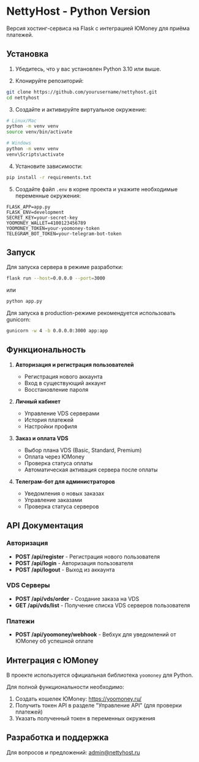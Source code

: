 # NettyHost - Python Version

Версия хостинг-сервиса на Flask с интеграцией ЮMoney для приёма платежей.

## Установка

1. Убедитесь, что у вас установлен Python 3.10 или выше.

2. Клонируйте репозиторий:
```bash
git clone https://github.com/yourusername/nettyhost.git
cd nettyhost
```

3. Создайте и активируйте виртуальное окружение:
```bash
# Linux/Mac
python -m venv venv
source venv/bin/activate

# Windows
python -m venv venv
venv\Scripts\activate
```

4. Установите зависимости:
```bash
pip install -r requirements.txt
```

5. Создайте файл `.env` в корне проекта и укажите необходимые переменные окружения:
```
FLASK_APP=app.py
FLASK_ENV=development
SECRET_KEY=your-secret-key
YOOMONEY_WALLET=4100123456789
YOOMONEY_TOKEN=your-yoomoney-token
TELEGRAM_BOT_TOKEN=your-telegram-bot-token
```

## Запуск

Для запуска сервера в режиме разработки:
```bash
flask run --host=0.0.0.0 --port=3000
```

или

```bash
python app.py
```

Для запуска в production-режиме рекомендуется использовать gunicorn:
```bash
gunicorn -w 4 -b 0.0.0.0:3000 app:app
```

## Функциональность

1. **Авторизация и регистрация пользователей**
   - Регистрация нового аккаунта
   - Вход в существующий аккаунт
   - Восстановление пароля

2. **Личный кабинет**
   - Управление VDS серверами
   - История платежей
   - Настройки профиля

3. **Заказ и оплата VDS**
   - Выбор плана VDS (Basic, Standard, Premium)
   - Оплата через ЮMoney
   - Проверка статуса оплаты
   - Автоматическая активация сервера после оплаты

4. **Телеграм-бот для администраторов**
   - Уведомления о новых заказах
   - Управление заказами
   - Проверка статуса серверов

## API Документация

### Авторизация

- **POST /api/register** - Регистрация нового пользователя
- **POST /api/login** - Авторизация пользователя
- **POST /api/logout** - Выход из аккаунта

### VDS Серверы

- **POST /api/vds/order** - Создание заказа на VDS
- **GET /api/vds/list** - Получение списка VDS серверов пользователя

### Платежи

- **POST /api/yoomoney/webhook** - Вебхук для уведомлений от ЮMoney об успешной оплате

## Интеграция с ЮMoney

В проекте используется официальная библиотека `yoomoney` для Python. 

Для полной функциональности необходимо:

1. Создать кошелек ЮMoney: https://yoomoney.ru/
2. Получить токен API в разделе "Управление API" (для проверки платежей)
3. Указать полученный токен в переменных окружения

## Разработка и поддержка

Для вопросов и предложений: admin@nettyhost.ru 